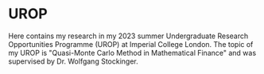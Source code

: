 # UROP
Here contains my research in my 2023 summer Undergraduate Research Opportunities Programme (UROP) at Imperial College London. The topic of my UROP is "Quasi-Monte Carlo Method in Mathematical Finance" and was supervised by Dr. Wolfgang Stockinger. 
